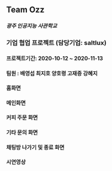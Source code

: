 ## Team Ozz

##### 광주 인공지능 사관학교

### 기업 협업 프로젝트 (담당기업: saltlux)

#### 프로젝트기간: 2020-10-12 ~ 2020-11-13

#### 팀원 : 배영섭 최지호 양호령 고재증 강혜지

#### 홈화면

#### 메인화면

#### 커피 주문 화면

#### 기타 문의 화면

#### 채팅방 나가기 및 종료 화면

#### 시연영상